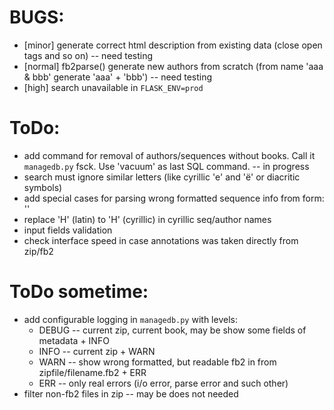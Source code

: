 # BUGS:

  * [minor] generate correct html description from existing data (close open tags and so on) -- need testing
  * [normal] fb2parse() generate new authors from scratch (from name 'aaa & bbb' generate 'aaa' + 'bbb') -- need testing
  * [high] search unavailable in `FLASK_ENV=prod`

# ToDo:

  * add command for removal of authors/sequences without books. Call it `managedb.py` fsck. Use 'vacuum' as last SQL command. -- in progress
  * search must ignore similar letters (like cyrillic 'е' and 'ё' or diacritic symbols)
  * add special cases for parsing wrong formatted sequence info from form: '<sequence number="« name=»Эссе"/>'
  * replace 'H' (latin) to 'Н' (cyrillic) in cyrillic seq/author names
  * input fields validation
  * check interface speed in case annotations was taken directly from zip/fb2

# ToDo sometime:

  * add configurable logging in `managedb.py` with levels:
    - DEBUG -- current zip, current book, may be show some fields of metadata + INFO
    - INFO  -- current zip + WARN
    - WARN  -- show wrong formatted, but readable fb2 in from zipfile/filename.fb2 + ERR
    - ERR   -- only real errors (i/o error, parse error and such other)
  * filter non-fb2 files in zip -- may be does not needed
